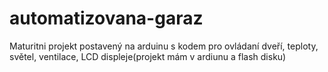 # automatizovana-garaz
Maturitni projekt postavený na arduinu s kodem pro ovládaní dveří, teploty, světel, ventilace, LCD displeje(projekt mám v ardiunu a flash disku)

